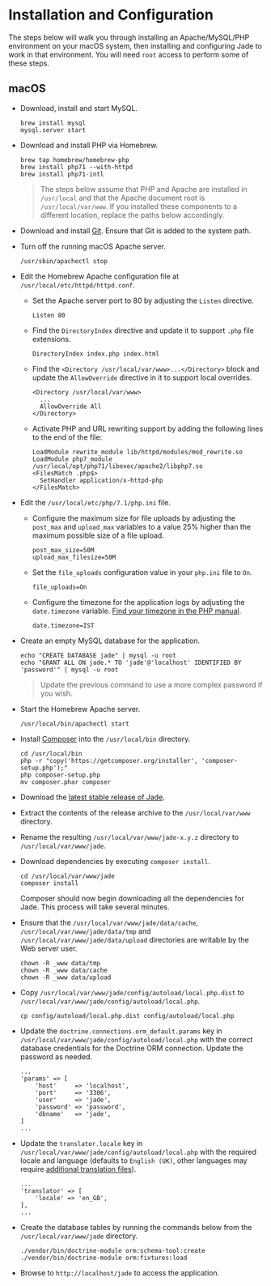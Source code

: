 # Installation and Configuration

The steps below will walk you through installing an Apache/MySQL/PHP environment on your macOS system, then installing and configuring Jade to work in that environment. You will need `root` access to perform some of these steps.

## macOS

* Download, install and start MySQL.

      brew install mysql
      mysql.server start

* Download and install PHP via Homebrew.
 
      brew tap homebrew/homebrew-php
      brew install php71 --with-httpd
      brew install php71-intl

    > The steps below assume that PHP and Apache are installed in `/usr/local` and that the Apache document root is `/usr/local/var/www`. If you installed these components to a different location, replace the paths below accordingly.

* Download and install [Git](https://git-scm.com/download/mac). Ensure that Git is added to the system path.

* Turn off the running macOS Apache server.

      /usr/sbin/apachectl stop

* Edit the Homebrew Apache configuration file at `/usr/local/etc/httpd/httpd.conf`.

    * Set the Apache server port to 80 by adjusting the `Listen` directive.

          Listen 80
          
    * Find the `DirectoryIndex` directive and update it to support `.php` file extensions.
    
          DirectoryIndex index.php index.html

    * Find the `<Directory /usr/local/var/www>...</Directory>` block and update the `AllowOverride` directive in it to support local overrides.
    
          <Directory /usr/local/var/www>
            ...
            AllowOverride All
          </Directory>
          
    * Activate PHP and URL rewriting support by adding the following lines to the end of the file:
    
          LoadModule rewrite_module lib/httpd/modules/mod_rewrite.so
          LoadModule php7_module /usr/local/opt/php71/libexec/apache2/libphp7.so
          <FilesMatch .php$>
            SetHandler application/x-httpd-php
          </FilesMatch>
          
* Edit the `/usr/local/etc/php/7.1/php.ini` file.
  
    * Configure the maximum size for file uploads by adjusting the `post_max` and `upload_max` variables to a value 25% higher than the maximum possible size of a file upload.
  
          post_max_size=50M
          upload_max_filesize=50M

    * Set the `file_uploads` configuration value in your `php.ini` file to `On`.

          file_uploads=On
          
    * Configure the timezone for the application logs by adjusting the `date.timezone` variable. [Find your timezone in the PHP manual](http://php.net/manual/en/timezones.php).
  
          date.timezone=IST

* Create an empty MySQL database for the application.

      echo "CREATE DATABASE jade" | mysql -u root
      echo "GRANT ALL ON jade.* TO 'jade'@'localhost' IDENTIFIED BY 'password'" | mysql -u root
      
  > Update the previous command to use a more complex password if you wish.

* Start the Homebrew Apache server.

      /usr/local/bin/apachectl start
  
* Install [Composer](https://getcomposer.org) into the `/usr/local/bin` directory.

      cd /usr/local/bin
      php -r "copy('https://getcomposer.org/installer', 'composer-setup.php');"
      php composer-setup.php
      mv composer.phar composer

* Download the [latest stable release of Jade](https://github.com/vvaswani/jade/releases).
* Extract the contents of the release archive to the `/usr/local/var/www` directory. 
* Rename the resulting `/usr/local/var/www/jade-x.y.z` directory to `/usr/local/var/www/jade`.
* Download dependencies by executing `composer install`.

      cd /usr/local/var/www/jade
      composer install

  Composer should now begin downloading all the dependencies for Jade. This process will take several minutes.

* Ensure that the `/usr/local/var/www/jade/data/cache`, `/usr/local/var/www/jade/data/tmp` and `/usr/local/var/www/jade/data/upload` directories are writable by the Web server user.

      chown -R _www data/tmp
      chown -R _www data/cache
      chown -R _www data/upload
  
* Copy `/usr/local/var/www/jade/config/autoload/local.php.dist` to `/usr/local/var/www/jade/config/autoload/local.php`.

      cp config/autoload/local.php.dist config/autoload/local.php

* Update the `doctrine.connections.orm_default.params` key in `/usr/local/var/www/jade/config/autoload/local.php` with the correct database credentials for the Doctrine ORM connection. Update the password as needed.

      ...
      'params' => [
          'host'     => 'localhost',
          'port'     => '3306',
          'user'     => 'jade',
          'password' => 'password',
          'dbname'   => 'jade',
      ]
      ...

* Update the `translator.locale` key in `/usr/local/var/www/jade/config/autoload/local.php` with the required locale and language (defaults to `English (UK)`, other languages may require [additional translation files](LOCALIZATION.md)).

      ...
      'translator' => [
          'locale' => 'en_GB',
      ],
      ...

* Create the database tables by running the commands below from the `/usr/local/var/www/jade` directory.

      ./vendor/bin/doctrine-module orm:schema-tool:create
      ./vendor/bin/doctrine-module orm:fixtures:load

* Browse to `http://localhost/jade` to access the application.